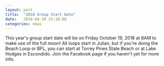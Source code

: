```yaml
---
layout: post
title:  "2018 Group Start Date"
date:   2018-08-30 15:10:00
categories: news
---
```


This year's group start date will be on Friday October 19, 2018 at 8AM to make use of the full moon! All loops start in 
Julian, but if you're doing the Beach Loop or BFL, you can start at Torrey Pines State Beach or at Lake Hodges in Escondido. 
Join the Facebook page if you haven't yet for more info.
